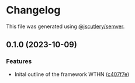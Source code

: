 # Changelog

This file was generated using [@jscutlery/semver](https://github.com/jscutlery/semver).

## 0.1.0 (2023-10-09)

### Features

- Inital outline of the framework WTHN ([c407f7e](https://github.com/Jordan-Hall/wthn/commit/c407f7e96907d1580bc3f5f41d257e1f59e80b21))
